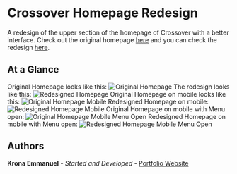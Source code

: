 # Crossover Homepage Redesign
A redesign of the upper section of the homepage of Crossover with a better interface. Check out the original homepage [here](https://app.crossover.com/x/home) and you can check the redesign [here](http://www.kronaemmanuel.com/crossover).

## At a Glance
Original Homepage looks like this:
![Original Homepage](https://kronaemmanuel.sirv.com/Crossover/original-homepage.png)
The redesign looks like this:
![Redesigned Homepage](https://kronaemmanuel.sirv.com/Crossover/redesigned-homepage.png)
Original Homepage on mobile looks like this:
![Original Homepage Mobile](https://kronaemmanuel.sirv.com/Crossover/original-homepage-mobile.png)
Redesigned Homepage on mobile:
![Redesigned Homepage Mobile](https://kronaemmanuel.sirv.com/Crossover/redesigned-homepage-mobile.png)
Original Homepage on mobile with Menu open:
![Original Homepage Mobile Menu Open](https://kronaemmanuel.sirv.com/Crossover/original-homepage-mobile-menu-open.png)
Redesigned Homepage on mobile with Menu open:
![Redesigned Homepage Mobile Menu Open](https://kronaemmanuel.sirv.com/Crossover/redesigned-homepage-mobile-menu-open.png)

## Authors

**Krona Emmanuel** - *Started and Developed* - [Portfolio Website](http://www.kronaemmanuel.com)

